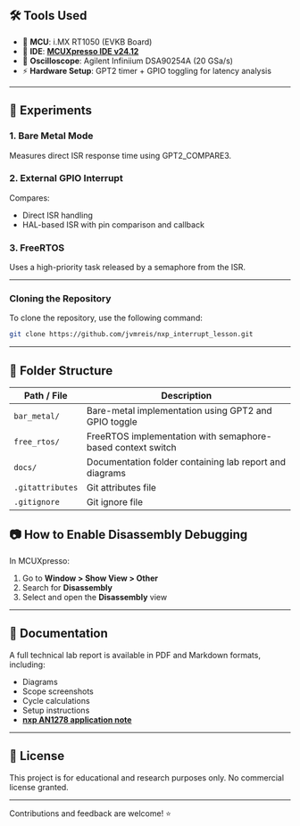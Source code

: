 ## 🛠️ Tools Used

- 🧠 **MCU**: i.MX RT1050 (EVKB Board)  
- 🧰 **IDE**: **[MCUXpresso IDE v24.12](https://www.nxp.com/design/software/development-tools/mcuxpresso-ide:MCUXpresso-IDE)**
- 🧪 **Oscilloscope**: Agilent Infiniium DSA90254A (20 GSa/s)  
- ⚡ **Hardware Setup**: GPT2 timer + GPIO toggling for latency analysis  

---

## 🚦 Experiments

### 1. Bare Metal Mode
Measures direct ISR response time using GPT2_COMPARE3.

### 2. External GPIO Interrupt
Compares:
- Direct ISR handling
- HAL-based ISR with pin comparison and callback

### 3. FreeRTOS
Uses a high-priority task released by a semaphore from the ISR.

---

### Cloning the Repository
To clone the repository, use the following command:

```bash
git clone https://github.com/jvmreis/nxp_interrupt_lesson.git
```
---
## 📂 Folder Structure

| Path / File                        | Description                                                   |
|------------------------------------|---------------------------------------------------------------|
| `bar_metal/`                       | Bare-metal implementation using GPT2 and GPIO toggle          |
| `free_rtos/`                       | FreeRTOS implementation with semaphore-based context switch   |
| `docs/`                            | Documentation folder containing lab report and diagrams       |
| `.gitattributes`                   | Git attributes file                                           |
| `.gitignore`                       | Git ignore file                                               |

## 📷 How to Enable Disassembly Debugging

In MCUXpresso:

1. Go to **Window > Show View > Other**
2. Search for **Disassembly**
3. Select and open the **Disassembly** view

---

## 📖 Documentation

A full technical lab report is available in PDF and Markdown formats, including:
- Diagrams
- Scope screenshots
- Cycle calculations
- Setup instructions
- **[nxp AN1278 application note](https://www.nxp.com/docs/en/application-note/AN12078.pdf)**
---

## 📌 License

This project is for educational and research purposes only. No commercial license granted.

---

Contributions and feedback are welcome! ⭐


